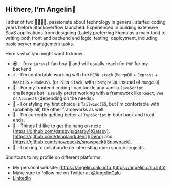 ## Hi there, I'm Angelin👋

<!--
**AngelinCalu/AngelinCalu** is a ✨ _special_ ✨ repository because its `README.md` (this file) appears on your GitHub profile.

Here are some ideas to get you started:

- 🔭 I’m currently working on ...
- 🌱 I’m currently learning ...
- 👯 I’m looking to collaborate on ...
- 🤔 I’m looking for help with ...
- 💬 Ask me about ...
- 📫 How to reach me: ...
- 😄 Pronouns: ...
- ⚡ Fun fact: ...
-->


Father of two 👩‍👩‍👦‍👦, passionate about technology in general, started coding years before Stackoverflow launched. Experienced in building extensive SaaS applications from designing (Lately preferring Figma as a main tool) to writing both front and backend end logic, testing, deployment, including basic server management tasks. 

Here's what you might want to know:

- 😎 - I'm a `Laravel` fan boy 🤙 and will usually reach for `PHP` for my backend.
- ⚡ - I'm confortable working with the `MERN stack` (`MongoDB` + `Express` + `ReactJS` + `NodeJS`). (or `PERN Stack`, with `PostgreSQL` instead of `MongoDB`)
- 💪 - For my frontend coding I can tackle any vanilla `JavaScript` challenges but I usually prefer working with a framework like `React`, `Vue` or `AlpineJS` (depending on the needs). 
- 🎨 - For styling my first choice is `TailwindCSS`, but I'm confortable with (probably all) the other frameworks as well.
- 🌱 - I'm currently getting better at `TypeScript` in both back and front ends.
- 👐 - Things I'd like to get the hang on next: [https://github.com/gatsbyjs/gatsby](Gatsby), [https://github.com/denoland/deno](Deno) and [https://github.com/snowpackjs/snowpack](Snowpack).
- 👯 - Looking to collaborate on interesting open source projects.

Shortcuts to my profile on different platforms:

- My personal website: [https://angelin.calu.info](https://angelin.calu.info)
- Make sure to follow me on Twitter at [@AngelinCalu](https://twitter.com/AngelinCalu)
- [LinkedIn](https://www.linkedin.com/in/angelincalu/)
